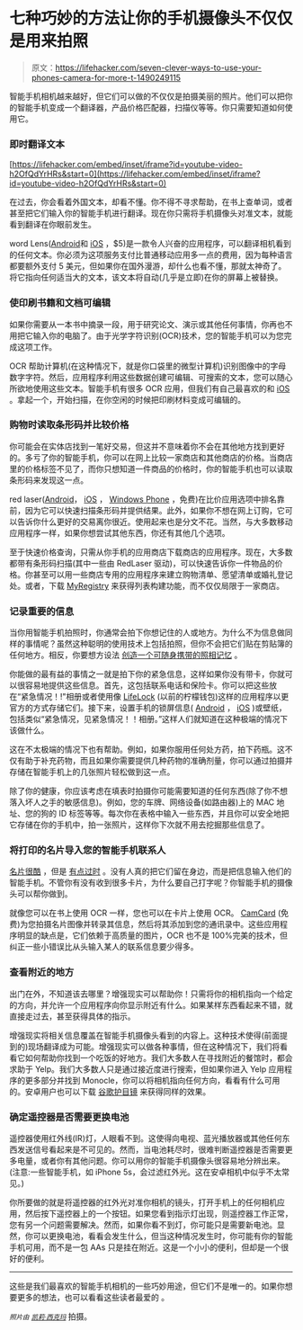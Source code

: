 # 七种巧妙的方法让你的手机摄像头不仅仅是用来拍照

> 原文：<https://lifehacker.com/seven-clever-ways-to-use-your-phones-camera-for-more-t-1490249115>

智能手机相机越来越好，但它们可以做的不仅仅是拍摄美丽的照片。他们可以把你的智能手机变成一个翻译器，产品价格匹配器，扫描仪等等。你只需要知道如何使用它。



### 即时翻译文本

 [https://lifehacker.com/embed/inset/iframe?id=youtube-video-h2OfQdYrHRs&start=0](https://lifehacker.com/embed/inset/iframe?id=youtube-video-h2OfQdYrHRs&start=0) 

在过去，你会看着外国文本，却看不懂。你不得不寻求帮助，在书上查单词，或者甚至把它们输入你的智能手机进行翻译。现在你只需将手机摄像头对准文本，就能看到翻译在你眼前发生。

word Lens([Android](https://play.google.com/store/apps/details?id=com.questvisual.wordlens&hl=en)和 [iOS](https://itunes.apple.com/us/app/word-lens/id383463868?mt=8) ，$5)是一款令人兴奋的应用程序，可以翻译相机看到的任何文本。你必须为这项服务支付比普通移动应用多一点的费用，因为每种语言都要额外支付 5 美元，但如果你在国外漫游，却什么也看不懂，那就太神奇了。将它指向任何适当大的文本，该文本将自动(几乎是立即)在你的屏幕上被替换。

### 使印刷书籍和文档可编辑

如果你需要从一本书中摘录一段，用于研究论文、演示或其他任何事情，你再也不用把它输入你的电脑了。由于光学字符识别(OCR)技术，您的智能手机可以为您完成这项工作。

OCR 帮助计算机(在这种情况下，就是你口袋里的微型计算机)识别图像中的字母数字字符。然后，应用程序利用这些数据创建可编辑、可搜索的文本，您可以随心所欲地使用这些文本。智能手机有很多 OCR 应用，但我们有自己最喜欢的和 [iOS](https://lifehacker.com/the-best-image-to-text-app-for-iphone-5829568) 。拿起一个，开始扫描，在你空闲的时候把印刷材料变成可编辑的。

### 购物时读取条形码并比较价格

你可能会在实体店找到一笔好交易，但这并不意味着你不会在其他地方找到更好的。多亏了你的智能手机，你可以在网上比较一家商店和其他商店的价格。当商店里的价格标签不见了，而你只想知道一件商品的价格时，你的智能手机也可以读取条形码来发现这一点。

red laser([Android](https://play.google.com/store/apps/details?id=com.ebay.redlaser)， [iOS](https://itunes.apple.com/us/app/id474902001?ls=1&mt=8) ， [Windows Phone](http://www.windowsphone.com/en-us/store/app/redlaser/8fbeb777-a17c-4afd-b880-deac88ed86ca) ，免费)在比价应用选项中排名靠前，因为它可以快速扫描条形码并提供结果。此外，如果你不想在网上订购，它可以告诉你什么更好的交易离你很近。使用起来也是分文不花。当然，与大多数移动应用程序一样，如果你想尝试其他东西，你还有其他几个选项。

至于快速价格查询，只需从你手机的应用商店下载商店的应用程序。现在，大多数都带有条形码扫描(其中一些由 RedLaser 驱动)，可以快速告诉你一件物品的价格。你甚至可以用一些商店专用的应用程序来建立购物清单、愿望清单或婚礼登记处。或者，下载 [MyRegistry](http://www.myregistry.com/) 来获得列表构建功能，而不仅仅局限于一家商店。

### 记录重要的信息

当你用智能手机拍照时，你通常会拍下你想记住的人或地方。为什么不为信息做同样的事情呢？虽然这种聪明的使用技术上包括拍照，但你不会把它们贴在剪贴簿的任何地方。相反，你要想方设法 [创造一个可随身携带的照相记忆](https://lifehacker.com/turn-your-smartphone-camera-into-a-pocketable-photograp-5955077) 。

你能做的最有益的事情之一就是拍下你的紧急信息，这样如果你没有带卡，你就可以很容易地提供这些信息。首先，这包括联系电话和保险卡。你可以把这些放在“紧急情况！!"相册或者使用像 [LifeLock](https://lifehacker.com/how-to-digitize-your-wallet-and-put-it-in-your-smartpho-472570649) (以前的柠檬钱包)这样的应用程序以更官方的方式存储它们。接下来，设置手机的锁屏信息( [Android](https://play.google.com/store/apps/details?id=info.unknown_artifacts.lsm&hl=en) ， [iOS](http://www.macobserver.com/tmo/article/how-to-create-a-custom-lock-screen-message-in-os-x-and-ios) )或壁纸，包括类似“紧急情况，见紧急情况！！相册。”这样人们就知道在这种极端的情况下该做什么。

这在不太极端的情况下也有帮助。例如，如果你服用任何处方药，拍下药瓶。这不仅有助于补充药物，而且如果你需要提供几种药物的准确剂量，你可以通过拍摄并存储在智能手机上的几张照片轻松做到这一点。

除了你的健康，你应该考虑在填表时拍摄你可能需要知道的任何东西(除了你不想落入坏人之手的敏感信息)。例如，您的车牌、网络设备(如路由器)上的 MAC 地址、您的狗的 ID 标签等等。每次你在表格中输入一些东西，并且你可以安全地把它存储在你的手机中，拍一张照片，这样你下次就不用去挖掘那些信息了。

### 将打印的名片导入您的智能手机联系人

[名片很酷](https://lifehacker.com/five-best-business-card-printing-sites-5973319) ，但是 [有点过时](http://lifehacker.com/is-the-business-card-irrelevant-5878524) 。没有人真的把它们留在身边，而是把信息输入他们的智能手机。不管你有没有收到很多卡片，为什么要自己打字呢？你智能手机的摄像头可以帮你做到。

就像您可以在书上使用 OCR 一样，您也可以在卡片上使用 OCR。 [CamCard](https://www.camcard.com/user/download) (免费)为您拍摄名片图像并转录其信息，然后将其添加到您的通讯录中。这些应用程序明显的缺点是，它们依赖于高质量的图片，OCR 也不是 100%完美的技术，但纠正一些小错误比从头输入某人的联系信息要少得多。

### 查看附近的地方

出门在外，不知道该去哪里？增强现实可以帮助你！只需将你的相机指向一个给定的方向，并允许一个应用程序向你显示附近有什么。如果某样东西看起来不错，就直接走过去，甚至获得具体的指示。

增强现实将相关信息覆盖在智能手机摄像头看到的内容上。这种技术使得(前面提到的)现场翻译成为可能。增强现实可以做各种事情，但在这种情况下，我们将看看它如何帮助你找到一个吃饭的好地方。我们大多数人在寻找附近的餐馆时，都会求助于 Yelp。我们大多数人只是通过接近度进行搜索，但如果你进入 Yelp 应用程序的更多部分并找到 Monocle，你可以将相机指向任何方向，看看有什么可用的。安卓用户也可以下载 [谷歌护目镜](https://play.google.com/store/apps/details?id=com.google.android.apps.unveil) 来获得同样的效果。

### 确定遥控器是否需要更换电池

遥控器使用红外线(IR)灯，人眼看不到。这使得向电视、蓝光播放器或其他任何东西发送信号看起来是不可见的。然而，当电池耗尽时，很难判断遥控器是否需要更多电量，或者你有其他问题。你可以用你的智能手机摄像头很容易地分辨出来。(注意:一些智能手机，如 iPhone 5s，会过滤红外光。这在安卓相机中似乎不太常见。)

你所要做的就是将遥控器的红外光对准你相机的镜头，打开手机上的任何相机应用，然后按下遥控器上的一个按钮。如果您看到指示灯出现，则遥控器工作正常，您有另一个问题需要解决。然而，如果你看不到灯，你可能只是需要新电池。显然，你可以更换电池，看看会发生什么，但当这种情况发生时，你可能有你的智能手机可用，而不是一包 AAs 只是挂在附近。这是一个小小的便利，但却是一个很好的便利。

* * *

这些是我们最喜欢的智能手机相机的一些巧妙用途，但它们不是唯一的。如果你想要更多的想法，也可以看看这些读者最爱的 。

*<small>照片由</small>* [*<small>凯莉·西克玛</small>*](http://www.flickr.com/photos/95072945@N05/8668868730/) 拍摄。